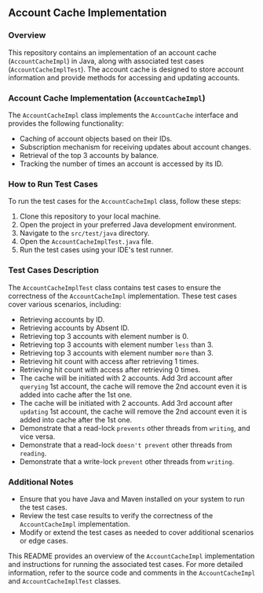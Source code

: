 ## Account Cache Implementation

### Overview
This repository contains an implementation of an account cache (`AccountCacheImpl`) in Java, along with associated test cases (`AccountCacheImplTest`). The account cache is designed to store account information and provide methods for accessing and updating accounts.

### Account Cache Implementation (`AccountCacheImpl`)
The `AccountCacheImpl` class implements the `AccountCache` interface and provides the following functionality:
- Caching of account objects based on their IDs.
- Subscription mechanism for receiving updates about account changes.
- Retrieval of the top 3 accounts by balance.
- Tracking the number of times an account is accessed by its ID.

### How to Run Test Cases
To run the test cases for the `AccountCacheImpl` class, follow these steps:

1. Clone this repository to your local machine.
2. Open the project in your preferred Java development environment.
3. Navigate to the `src/test/java` directory.
4. Open the `AccountCacheImplTest.java` file.
5. Run the test cases using your IDE's test runner.

### Test Cases Description
The `AccountCacheImplTest` class contains test cases to ensure the correctness of the `AccountCacheImpl` implementation. These test cases cover various scenarios, including:
- Retrieving accounts by ID.
- Retrieving accounts by Absent ID.
- Retrieving top 3 accounts with element number is 0.
- Retrieving top 3 accounts with element number `less` than 3.
- Retrieving top 3 accounts with element number `more` than 3.
- Retrieving hit count with access after retrieving 1 times.
- Retrieving hit count with access after retrieving 0 times.
- The cache will be initiated with 2 accounts. Add 3rd account after `querying` 1st account, the cache will remove the 2nd account even it is added into cache after the 1st one.
- The cache will be initiated with 2 accounts. Add 3rd account after `updating` 1st account, the cache will remove the 2nd account even it is added into cache after the 1st one.
- Demonstrate that a read-lock `prevents` other threads from `writing`, and vice versa.
- Demonstrate that a read-lock `doesn't prevent` other threads from `reading`.
- Demonstrate that a write-lock `prevent` other threads from `writing`.

### Additional Notes
- Ensure that you have Java and Maven installed on your system to run the test cases.
- Review the test case results to verify the correctness of the `AccountCacheImpl` implementation.
- Modify or extend the test cases as needed to cover additional scenarios or edge cases.

This README provides an overview of the `AccountCacheImpl` implementation and instructions for running the associated test cases. For more detailed information, refer to the source code and comments in the `AccountCacheImpl` and `AccountCacheImplTest` classes.